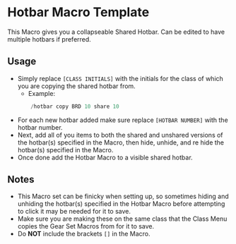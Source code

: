 # Hotbar Macro Template

This Macro gives you a collapseable Shared Hotbar. Can be edited to have multiple hotbars if preferred.

## Usage

 - Simply replace `[CLASS INITIALS]` with the initials for the class of which you are copying the shared hotbar from.
    - Example:
    ```cs
        /hotbar copy BRD 10 share 10
    ```
 - For each new hotbar added make sure replace `[HOTBAR NUMBER]` with the hotbar number.
 - Next, add all of you items to both the shared and unshared versions of the hotbar(s) specified in the Macro, then hide, unhide, and re hide the hotbar(s) specified in the Macro.
 - Once done add the Hotbar Macro to a visible shared hotbar.

## Notes

 - This Macro set can be finicky when setting up, so sometimes hiding and unhiding the hotbar(s) specified in the Hotbar Macro before attempting to click it may be needed for it to save.
 - Make sure you are making these on the same class that the Class Menu copies the Gear Set Macros from for it to save.
 - Do **NOT** include the brackets `[]` in the Macro.